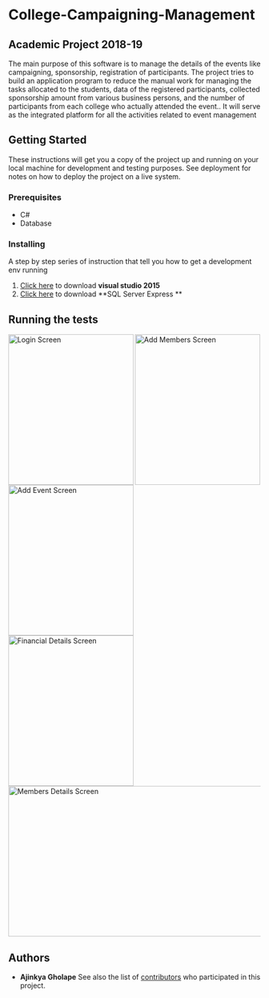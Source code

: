 # College-Campaigning-Management
## Academic Project 2018-19
The main purpose of this software is to manage the details of the events like campaigning, sponsorship, registration of participants. The project tries to build an application program to reduce the manual work for managing the tasks allocated to the students, data of the registered participants, collected sponsorship amount from various business persons, and the number of participants from each college who actually attended the event.. It will serve as the integrated platform for all the activities related to event management
## Getting Started
These instructions will get you a copy of the project up and running on your local machine for development and testing purposes. See deployment for notes on how to deploy the project on a live system.
### Prerequisites
* C#
* Database
### Installing
A step by step series of instruction that tell you how to get a development env running
1. [Click here](https://visualstudio.microsoft.com/vs/older-downloads/) to download **visual studio 2015**
2. [Click here](https://www.microsoft.com/en-in/sql-server/sql-server-editions-express) to download **SQL Server Express **

## Running the tests

<img align="left" title="Login Screen" width="250 " height="300" src="https://github.com/ajinkyagholape1998/College-Event-Campaigning-Management/blob/master/Screeshots/2.PNG">

<img align="left" title="Add Event Screen" width="250 " height="300" src="https://github.com/ajinkyagholape1998/College-Event-Campaigning-Management/blob/master/Screeshots/3.PNG">

<img title="Add Members Screen" width="250 " height="300" src="https://github.com/ajinkyagholape1998/College-Event-Campaigning-Management/blob/master/Screeshots/4.PNG">

<img align="left" title="Financial Details Screen" width="250 " height="300" src="https://github.com/ajinkyagholape1998/College-Event-Campaigning-Management/blob/master/Screeshots/5.PNG">

<img title="Members Details Screen" width="510 " height="300" src="https://github.com/ajinkyagholape1998/College-Event-Campaigning-Management/blob/master/Screeshots/6.PNG">

## Authors
* **Ajinkya Gholape** 
See also the list of [contributors](https://github.com/ajinkyagholape1998/Movie-Ticket-Booking/blob/master/contributors.txt) who participated in this project.
